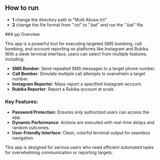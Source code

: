 ## How to run
- **1** change the directory path in "Multi Abuse.tct"
- **2** change the file format from ".txt" to ".bat" and run the ".bat" file.



##A pp Overview

This app is a powerful tool for executing targeted SMS bombing, call bombing, and account reporting on platforms like Instagram and Rubika. With a sleek terminal interface, users can select from multiple features, including:

- **SMS Bomber**: Send repeated SMS messages to a target phone number.
- **Call Bomber**: Simulate multiple call attempts to overwhelm a target number.
- **Instagram Reporter**: Mass-report a specified Instagram account.
- **Rubika Reporter**: Report a Rubika account at scale.

### Key Features:
- **Password Protection**: Ensures only authorized users can access the app.
- **Dynamic Performance**: Actions are executed with real-time delays and random outcomes.
- **User-Friendly Interface**: Clean, colorful terminal output for seamless navigation.

This app is designed for serious users who need efficient automated tasks for overwhelming communication or reporting targets.
